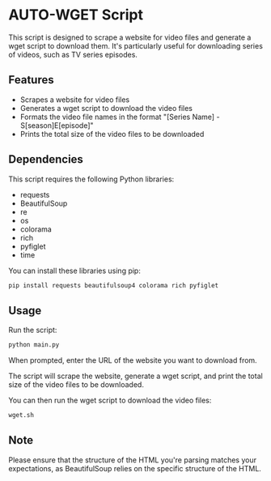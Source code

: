 # AUTO-WGET Script

This script is designed to scrape a website for video files and generate a wget script to download them. It's particularly useful for downloading series of videos, such as TV series episodes.

## Features

- Scrapes a website for video files
- Generates a wget script to download the video files
- Formats the video file names in the format "[Series Name] - S[season]E[episode]"
- Prints the total size of the video files to be downloaded

## Dependencies

This script requires the following Python libraries:

- requests
- BeautifulSoup
- re
- os
- colorama
- rich
- pyfiglet
- time

You can install these libraries using pip:

```bash
pip install requests beautifulsoup4 colorama rich pyfiglet
```

## Usage

Run the script:

```bash
python main.py
```

When prompted, enter the URL of the website you want to download from.

The script will scrape the website, generate a wget script, and print the total size of the video files to be downloaded.

You can then run the wget script to download the video files:

```bash
wget.sh
```

## Note

Please ensure that the structure of the HTML you're parsing matches your expectations, as BeautifulSoup relies on the specific structure of the HTML.
